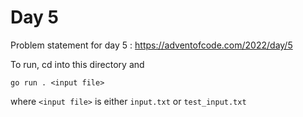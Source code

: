 # Day 5 

Problem statement for day 5 : https://adventofcode.com/2022/day/5 

 To run, cd into this directory and

`go run . <input file>`

where `<input file>` is either `input.txt` or `test_input.txt`